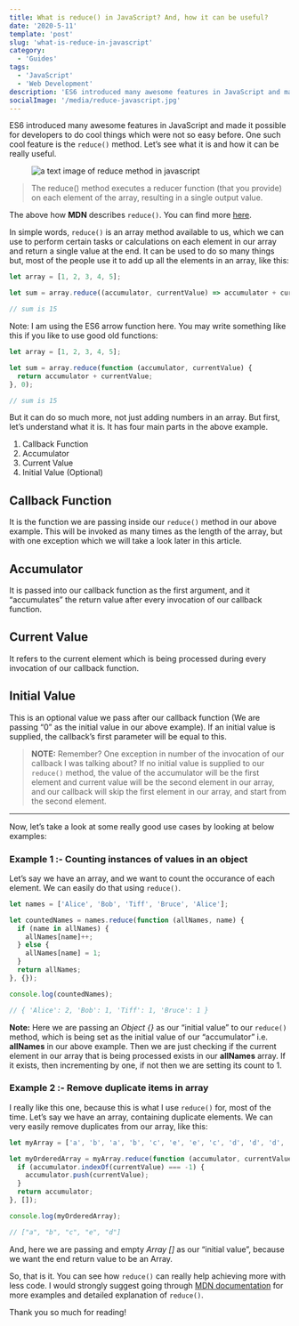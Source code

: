 ```yaml
---
title: What is reduce() in JavaScript? And, how it can be useful?
date: '2020-5-11'
template: 'post'
slug: 'what-is-reduce-in-javascript'
category:
  - 'Guides'
tags:
  - 'JavaScript'
  - 'Web Development'
description: 'ES6 introduced many awesome features in JavaScript and made it possible for developers to do cool things which were not so easy before. One such cool feature is the reduce() method. Let’s see what it is and how it can be really useful.'
socialImage: '/media/reduce-javascript.jpg'
---
```


ES6 introduced many awesome features in JavaScript and made it possible for developers to do cool things which were not so easy before. One such cool feature is the `reduce()` method. Let’s see what it is and how it can be really useful.

<figure style="width: 500px">
	<img src="/media/reduce-javascript.jpg" alt="a text image of reduce method in javascript">
</figure>

> The reduce() method executes a reducer function (that you provide) on each element of the array, resulting in a single output value.

The above how **MDN** describes `reduce()`. You can find more [here](https://developer.mozilla.org/en-US/docs/Web/JavaScript/Reference/Global_Objects/Array/Reduce).

In simple words, `reduce()` is an array method available to us, which we can use to perform certain tasks or calculations on each element in our array and return a single value at the end. It can be used to do so many things but, most of the people use it to add up all the elements in an array, like this:

```javascript
let array = [1, 2, 3, 4, 5];

let sum = array.reduce((accumulator, currentValue) => accumulator + currentValue, 0);

// sum is 15
```

Note: I am using the ES6 arrow function here. You may write something like this if you like to use good old functions:

```javascript
let array = [1, 2, 3, 4, 5];

let sum = array.reduce(function (accumulator, currentValue) {
  return accumulator + currentValue;
}, 0);

// sum is 15
```

But it can do so much more, not just adding numbers in an array. But first, let’s understand what it is. It has four main parts in the above example.

1.  Callback Function
2.  Accumulator
3.  Current Value
4.  Initial Value (Optional)

## Callback Function

It is the function we are passing inside our `reduce()` method in our above example. This will be invoked as many times as the length of the array, but with one exception which we will take a look later in this article.

## Accumulator

It is passed into our callback function as the first argument, and it “accumulates” the return value after every invocation of our callback function.

## Current Value

It refers to the current element which is being processed during every invocation of our callback function.

## Initial Value

This is an optional value we pass after our callback function (We are passing “0” as the initial value in our above example). If an initial value is supplied, the callback’s first parameter will be equal to this.

> **NOTE:** Remember? One exception in number of the invocation of our callback I was talking about? If no initial value is supplied to our `reduce()` method, the value of the accumulator will be the first element and current value will be the second element in our array, and our callback will skip the first element in our array, and start from the second element.

---

Now, let’s take a look at some really good use cases by looking at below examples:

### Example 1 :- Counting instances of values in an object

Let’s say we have an array, and we want to count the occurance of each element. We can easily do that using `reduce()`.

```javascript
let names = ['Alice', 'Bob', 'Tiff', 'Bruce', 'Alice'];

let countedNames = names.reduce(function (allNames, name) {
  if (name in allNames) {
    allNames[name]++;
  } else {
    allNames[name] = 1;
  }
  return allNames;
}, {});

console.log(countedNames);

// { 'Alice': 2, 'Bob': 1, 'Tiff': 1, 'Bruce': 1 }
```

**Note:** Here we are passing an _Object {}_ as our “initial value” to our `reduce()` method, which is being set as the initial value of our “accumulator” i.e. **allNames** in our above example. Then we are just checking if the current element in our array that is being processed exists in our **allNames** array. If it exists, then incrementing by one, if not then we are setting its count to 1.

### Example 2 :- Remove duplicate items in array

I really like this one, because this is what I use `reduce()` for, most of the time. Let’s say we have an array, containing duplicate elements. We can very easily remove duplicates from our array, like this:

```javascript
let myArray = ['a', 'b', 'a', 'b', 'c', 'e', 'e', 'c', 'd', 'd', 'd', 'd'];

let myOrderedArray = myArray.reduce(function (accumulator, currentValue) {
  if (accumulator.indexOf(currentValue) === -1) {
    accumulator.push(currentValue);
  }
  return accumulator;
}, []);

console.log(myOrderedArray);

// ["a", "b", "c", "e", "d"]
```

And, here we are passing and empty _Array []_ as our “initial value”, because we want the end return value to be an Array.

So, that is it. You can see how `reduce()` can really help achieving more with less code. I would strongly suggest going through [MDN documentation](https://developer.mozilla.org/en-US/docs/Web/JavaScript/Reference/Global_Objects/Array/Reduce) for more examples and detailed explanation of `reduce()`.

Thank you so much for reading!
